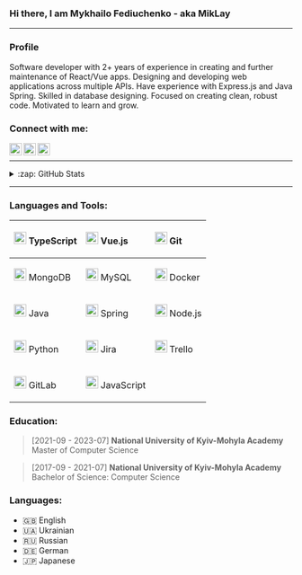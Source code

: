 ### Hi there, I am Mykhailo Fediuchenko - aka MikLay
---
### Profile
Software developer with 2+ years of experience in creating and further maintenance of React/Vue apps. 
Designing and developing web applications across multiple APIs. 
Have experience with Express.js and Java Spring. 
Skilled in database designing. 
Focused on creating clean, robust code. Motivated to learn and grow.

### Connect with me:
[<img align="left" alt="_miklay | Instagram" width="22px" src="https://cdn.jsdelivr.net/npm/simple-icons@v3/icons/instagram.svg" />][instagram]
[<img align="left" alt="miklay999 | LinkedIn" width="22px" src="https://cdn.jsdelivr.net/npm/simple-icons@v3/icons/linkedin.svg" />][linkedin]
[<img align="left" alt="miklay | Telegram" width="22px" src="https://cdn.jsdelivr.net/npm/simple-icons@v3/icons/telegram.svg" />][telegram]
<br />

---
<details>
  <summary>:zap: GitHub Stats</summary>

  <img align="left" alt="GitHub stats" src="https://github-readme-stats.vercel.app/api?username=MikLay&show_icons=true&hide_border=true" />

</details>

---

### Languages and Tools:
| <p style="float: left;"><img src="https://cdn.jsdelivr.net/npm/simple-icons@v3/icons/typescript.svg" width="22px"/> TypeScript</p> | <p style="float: left;"><img src="https://cdn.jsdelivr.net/npm/simple-icons@v3/icons/vue-dot-js.svg" width="22px"/> Vue.js</p> | <p style="float: left;"><img src="https://cdn.jsdelivr.net/npm/simple-icons@v3/icons/git.svg" width="22px"/> Git</p> |
| --- | --- | --- |
| <p style="float: left;"><img src="https://cdn.jsdelivr.net/npm/simple-icons@v3/icons/mongodb.svg" width="22px"/> MongoDB</p> | <p style="float: left;"><img src="https://cdn.jsdelivr.net/npm/simple-icons@v3/icons/mysql.svg" width="22px"/> MySQL</p> | <p style="float: left;"><img src="https://cdn.jsdelivr.net/npm/simple-icons@v3/icons/docker.svg" width="22px"/> Docker</p> |
| <p style="float: left;"><img src="https://cdn.jsdelivr.net/npm/simple-icons@v3/icons/java.svg" width="22px"/> Java</p> | <p style="float: left;"><img src="https://cdn.jsdelivr.net/npm/simple-icons@v3/icons/spring.svg" width="22px"/> Spring</p> | <p style="float: left;"><img src="https://cdn.jsdelivr.net/npm/simple-icons@v3/icons/node-dot-js.svg" width="22px"/> Node.js</p> |
| <p style="float: left;"><img src="https://cdn.jsdelivr.net/npm/simple-icons@v3/icons/python.svg" width="22px"/> Python</p> | <p style="float: left;"><img src="https://cdn.jsdelivr.net/npm/simple-icons@v3/icons/jira.svg" width="22px"/> Jira</p> | <p style="float: left;"><img src="https://cdn.jsdelivr.net/npm/simple-icons@v3/icons/trello.svg" width="22px"/> Trello</p> |
| <p style="float: left;"><img src="https://cdn.jsdelivr.net/npm/simple-icons@v3/icons/gitlab.svg" width="22px"/> GitLab</p> | <p style="float: left;"><img src="https://cdn.jsdelivr.net/npm/simple-icons@v3/icons/javascript.svg" width="22px"/> JavaScript</p> | |

### Education:

> [2021-09 - 2023-07] **National University of Kyiv-Mohyla Academy** Master of Computer Science

> [2017-09 - 2021-07] **National University of Kyiv-Mohyla Academy** Bachelor of Science: Computer Science

### Languages:
- 🇬🇧 English
- 🇺🇦 Ukrainian
- 🇷🇺 Russian
- 🇩🇪 German
- 🇯🇵 Japanese

[instagram]: https://instagram.com/_miklay
[linkedin]: https://linkedin.com/in/michael-fediuchenko-039837213
[telegram]: https://t.me/MikLay
